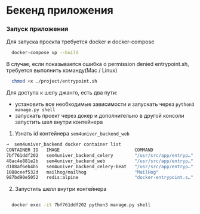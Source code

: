 # Бекенд приложения

### Запуск приложения

Для запуска проекта требуется docker и docker-compose

```bash
  docker-compose up --build
```

В случае, если показывается ошибка о permission denied entrypoint.sh, требуется выполнить команду(Mac / Linux)
```bash
  chmod +x ./project/entrypoint.sh
```

Для доступа к шелу джанго, есть два пути:
- установить все необходимые зависимости и запускать через `python3 manage.py shell`
- запускать проект через докер и дополнительно в другой консоли запустить шел внутри контейнера

1. Узнать id контейнера `sem4univer_backend_web`
```bash
➜  sem4univer_backend docker container list
CONTAINER ID   IMAGE                            COMMAND                  CREATED          STATUS         PORTS                                                                                  NAMES
7bf761ddf202   sem4univer_backend_celery        "/usr/src/app/entryp…"   1 second ago     Up 1 second                                                                                           sem4univer_backend_celery_1
48ac4e881e2b   sem4univer_backend_web           "/usr/src/app/entryp…"   1 second ago     Up 1 second    0.0.0.0:1337->8000/tcp, :::1337->8000/tcp                                              sem4univer_backend_web_1
d108af6eb4b5   sem4univer_backend_celery-beat   "/usr/src/app/entryp…"   2 seconds ago    Up 1 second                                                                                           sem4univer_backend_celery-beat_1
1088ceef532d   mailhog/mailhog                  "MailHog"                18 minutes ago   Up 1 second    0.0.0.0:1025->1025/tcp, :::1025->1025/tcp, 0.0.0.0:8025->8025/tcp, :::8025->8025/tcp   sem4univer_backend_smtp-server_1
987bd90e5052   redis:alpine                     "docker-entrypoint.s…"   18 minutes ago   Up 2 seconds   6379/tcp                                                                               sem4univer_backend_redis_1
```

2. Запустить шелл внутри контейнера
```bash

  docker exec -it 7bf761ddf202 python3 manage.py shell
```